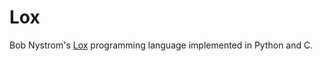 # Lox

Bob Nystrom's [Lox][] programming language implemented in Python and C.

[lox]: http://craftinginterpreters.com
